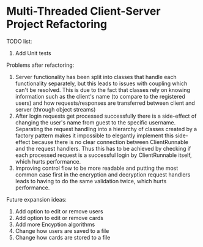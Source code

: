 # Multi-Threaded Client-Server Project Refactoring
TODO list:
1) Add Unit tests

Problems after refactoring:
1) Server functionality has been split into classes that handle each functionality separately, but this leads to issues with coupling which 
can't be resolved. This is due to the fact that classes rely on knowing information such as the client's name (to compare to the registered 
users) and how requests/responses are transferred between client and server (through object streams)
2) After login requests get processed successfully there is a side-effect of changing the user's name from guest to the specific username. 
Separating the request handling into a hierarchy of classes created by a factory pattern makes it impossible to elegantly implement this
side-effect because there is no clear connection between ClientRunnable and the request handlers. Thus this has to be achieved by checking
if each processed request is a successful login by ClientRunnable itself, which hurts performance.
3) Improving control flow to be more readable and putting the most common case first in the encryption and decryption request handlers
leads to having to do the same validation twice, which hurts performance.

Future expansion ideas:
1) Add option to edit or remove users
2) Add option to edit or remove cards
3) Add more Encyption algorithms
4) Change how users are saved to a file
5) Change how cards are stored to a file